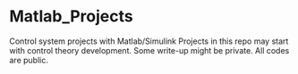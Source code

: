 # Matlab_Projects
Control system projects with Matlab/Simulink 
Projects in this repo may start with control theory development. Some write-up might be private. All codes are public.
